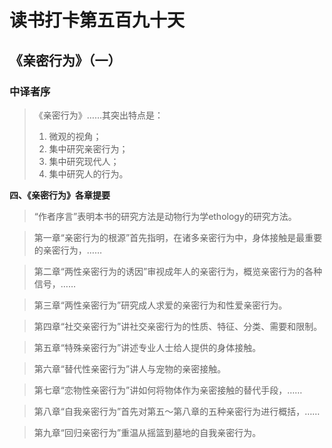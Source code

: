 # 读书打卡第五百九十天
## 《亲密行为》（一）
### 中译者序

> 《亲密行为》……其突出特点是：
> 1. 微观的视角；
> 2. 集中研究亲密行为；
> 3. 集中研究现代人；
> 4. 集中研究人的行为。

**四、《亲密行为》各章提要**

> “作者序言”表明本书的研究方法是动物行为学ethology的研究方法。

> 第一章“亲密行为的根源”首先指明，在诸多亲密行为中，身体接触是最重要的亲密行为，……

> 第二章“两性亲密行为的诱因”审视成年人的亲密行为，概览亲密行为的各种信号，……

> 第三章“两性亲密行为”研究成人求爱的亲密行为和性爱亲密行为。

> 第四章“社交亲密行为”讲社交亲密行为的性质、特征、分类、需要和限制。

> 第五章“特殊亲密行为”讲述专业人士给人提供的身体接触。

> 第六章“替代性亲密行为”讲人与宠物的亲密接触。

> 第七章“恋物性亲密行为”讲如何将物体作为亲密接触的替代手段，……

> 第八章“自我亲密行为”首先对第五～第八章的五种亲密行为进行概括，……

> 第九章“回归亲密行为”重温从摇篮到墓地的自我亲密行为。

> 